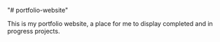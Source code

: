 "# portfolio-website" 

This is my portfolio website, a place for me to display completed and in progress projects.
